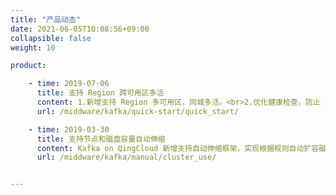 ```yaml
---
title: "产品动态"
date: 2021-06-05T10:08:56+09:00
collapsible: false
weight: 10

product:

    - time: 2019-07-06
      title: 支持 Region 跨可用区多活
      content: 1.新增支持 Region 多可用区，同城多活。<br>2.优化健康检查，防止 JVM 假阴性。<br>3.加强集群操作稳定性。<br>4.关闭 OpenSSH 服务提高安全性。<br>5.优化数据清理参数，节省硬盘空间。<br>6.最大文件打开数 Max Open Files 增加到 500000。<br>7.开启 JVM Heap Dump 及新增日志文件查看器以更高效定位问题。
      url: /middware/kafka/quick-start/quick_start/

    - time: 2019-03-30
      title: 支持节点和磁盘容量自动伸缩
      content: Kafka on QingCloud 新增支持自动伸缩框架，实现根据规则自动扩容磁盘和新增节点功能。
      url: /middware/kafka/manual/cluster_use/


---
```


